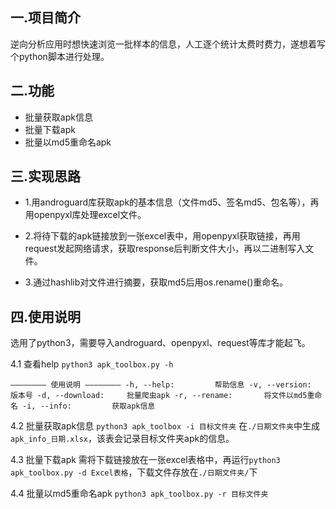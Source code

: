 ## 一.项目简介
逆向分析应用时想快速浏览一批样本的信息，人工逐个统计太费时费力，遂想着写个python脚本进行处理。

## 二.功能
- 批量获取apk信息
- 批量下载apk
- 批量以md5重命名apk

## 三.实现思路
- 1.用androguard库获取apk的基本信息（文件md5、签名md5、包名等），再用openpyxl库处理excel文件。

- 2.将待下载的apk链接放到一张excel表中，用openpyxl获取链接，再用request发起网络请求，获取response后判断文件大小，再以二进制写入文件。

- 3.通过hashlib对文件进行摘要，获取md5后用os.rename()重命名。

## 四.使用说明
选用了python3，需要导入androguard、openpyxl、request等库才能起飞。

4.1 查看help
`python3 apk_toolbox.py -h`

`
———————— 使用说明 ————————
  -h, --help:         帮助信息
  -v, --version:      版本号
  -d, --download:     批量爬虫apk
  -r, --rename:       将文件以md5重命名
  -i, --info:         获取apk信息
`

4.2 批量获取apk信息
`python3 apk_toolbox -i 目标文件夹`
在`./日期文件夹`中生成`apk_info_日期.xlsx`，该表会记录目标文件夹apk的信息。

4.3 批量下载apk
需将下载链接放在一张excel表格中，再运行`python3 apk_toolbox.py -d Excel表格`，下载文件存放在`./日期文件夹/`下

4.4 批量以md5重命名apk
`python3 apk_toolbox.py -r 目标文件夹`
